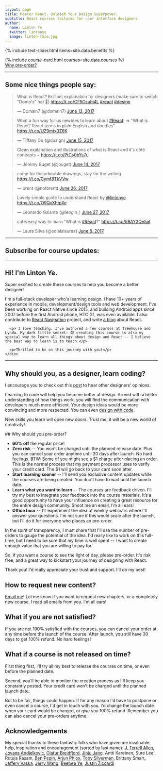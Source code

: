```yaml
---
layout: page
title: Master React. Unleash Your Design Superpower.
subtitle: React courses tailored for user interface designers
author:
  name: Linton Ye
  twitter: lintonye
  image: linton-face.jpg
---
```


{% include text-slider.html items=site.data.benefits %}

<!-- Course Cards -->

<div class="course-container">
  {% include course-card.html courses=site.data.courses %}
</div>

<div class="why-preorder">
  <a href="#why-preorder">Why pre-order?</a>
</div>

---

<div class="center">
  <h2>Some nice things people say:</h2>
</div>

<div class="tweets">
  <script async src="//platform.twitter.com/widgets.js" charset="utf-8"></script>

  <blockquote class="twitter-tweet" data-lang="en"><p lang="en" dir="ltr">What is React? Brilliant explanation for designers (make sure to switch &quot;Domo&#39;s&quot; hat 🤠) <a href="https://t.co/CF5Csuhi4L">https://t.co/CF5Csuhi4L</a> <a href="https://twitter.com/hashtag/react?src=hash">#react</a> <a href="https://twitter.com/hashtag/design?src=hash">#design</a></p>&mdash; Domain7 (@domain7) <a href="https://twitter.com/domain7/status/874286463772504064">June 12, 2017</a></blockquote>

  <blockquote class="twitter-tweet" data-lang="en"><p lang="en" dir="ltr">What a fun way for us newbies to learn about <a href="https://twitter.com/hashtag/React?src=hash">#React</a>! =&gt; &quot;What is React? React terms in plain English and doodles&quot; <a href="https://t.co/UZ9mtx3Z6K">https://t.co/UZ9mtx3Z6K</a></p>&mdash; Tiffany Du (@dusign) <a href="https://twitter.com/dusign/status/875430601322528780">June 15, 2017</a></blockquote>

  <blockquote class="twitter-tweet" data-lang="en"><p lang="fr" dir="ltr">Clean explanation and illustrations of what is React and it&#39;s côté concepts ~ <a href="https://t.co/PtCs0bYs7u">https://t.co/PtCs0bYs7u</a></p>&mdash; Jérémy Buget (@jbuget) <a href="https://twitter.com/jbuget/status/874880691863003138">June 14, 2017</a></blockquote>

  <blockquote class="twitter-tweet" data-lang="en"><p lang="en" dir="ltr">come for the adorable drawings, stay for the writing <a href="https://t.co/Cymf8TkVVw">https://t.co/Cymf8TkVVw</a></p>&mdash; brent (@notbrent) <a href="https://twitter.com/notbrent/status/879487035655860224">June 26, 2017</a></blockquote>

  <blockquote class="twitter-tweet" data-lang="en"><p lang="en" dir="ltr">Lovely simple guide to understand React by <a href="https://twitter.com/lintonye">@lintonye</a> <a href="https://t.co/O9QxXhtpXe">https://t.co/O9QxXhtpXe</a></p>&mdash; Leonardo Galante (@leogln_) <a href="https://twitter.com/leogln_/status/879718877390934017">June 27, 2017</a></blockquote>

  <blockquote class="twitter-tweet" data-lang="en"><p lang="en" dir="ltr">cute/easy way to learn &quot;What is <a href="https://twitter.com/hashtag/React?src=hash">#React</a>?&quot; <a href="https://t.co/5BAY3Oe5qI">https://t.co/5BAY3Oe5qI</a></p>&mdash; Laura Silva (@oolalalauraa) <a href="https://twitter.com/oolalalauraa/status/872888299517378560">June 8, 2017</a></blockquote>

</div>


---
<div class="center">
  <h2>Subscribe for course updates:</h2>
</div>
<script async id="_ck_209062" src="https://forms.convertkit.com/209062?v=6"></script>

---

<div class="profile-container">
  <div class="linton-photo"></div>
  <div class="content">
    <h2>Hi! I'm Linton Ye.</h2>
    <div>
      <p>Super excited to create these courses to help you become a better designer! </p>
      <p>I'm a full-stack developer who's learning design. I have 10+ years of experience in mobile, development/design tools and web development. I've been working on React Native since 2015, and building Android apps since 2007 before the first Android phone, HTC G1, was even available. I also contribute to <a href="https://github.com/react-community/react-navigation">React Navigation</a> project, and write <a href="http://reactnativediary.com">a blog</a> about React.</p>

      <p> I love teaching. I've authored a few courses at Treehouse and Lynda. My dark little secret: 😈 creating this course is also my special way to learn all things about design and React -- I believe the best way to learn is to teach.</p>

      <p>Thrilled to be on this journey with you!</p>
    </div>
  </div>
</div>

---

## Why should you, as a designer, learn coding?
I encourage you to check out this [post](/2017/05/09/react-for-designers-interviews) to hear other designers' opinions.

Learning to code will help you become better at design. Armed with a better understanding of how things work, you will find the communication with developers much more efficient. Your design ideas would be more convincing and more respected. You can even [design with code](https://blog.framer.com/what-if-a-designer-learns-code-59d790024c9e).

New skills you learn will open new doors. Trust me, it will be a new world of creativity!

<a name="why-preorder">
## Why should you pre-order?

- **60% off** the regular price!
- **Zero risk** -- You won't be charged until the planned release date. Plus you can cancel your order anytime until 30 days after launch. No hard feelings. BTW: Some of you might see a $1 charge after placing an order. This is the normal process that my payment processor uses to verify your credit card. The $1 will go back to your card soon after.
- **Start learning sooner** -- I'll send you exclusive content updates while the courses are being created. You don't have to wait until the launch date.
- **Learn what you want to learn** -- The courses are feedback driven. I'll try my best to integrate your feedback into the course materials. It’s a good opportunity to have your influence on creating a great resource for the entire design community. Shoot me an email, I’m all ears!
- **Office hour** -- I'll experiment the idea of weekly webinars where I'll answer your questions. I'm not sure if this would scale after the launch, but I'll do it for everyone who places an pre-order.

In the spirit of transparency, I must share that I'll use the number of pre-orders to gauge the potential of the idea. I'd really like to work on this full-time, but I need to be sure that my time is well spent -- I want to create enough value that you are willing to pay for.

So, if you want a course to see the light of day, please pre-order. It's risk free, and a great way to kickstart your journey of designing with React.

Thank you! I'd really appreciate your trust and support. I'll do my best!

## How to request new content?
[Email me](mailto:linton@jimulabs.com)! Let me know if you want to request new chapters, or a completely new course. I read all emails from you. I'm all ears!

## What if you are not satisfied?
If you are not 100% satisfied with the courses, you can cancel your order at any time before the launch of the course. After launch, you still have 30 days to get 100% refund. No hard feelings!

## What if a course is not released on time?
First thing first, I'll try all my best to release the courses on time, or even before the planned date.

Second, you'll be able to monitor the creation process as I'll keep you constantly posted. Your credit card won't be charged until the planned launch date.

But to be fair, things could happen. If for any reason I'd have to postpone or even cancel a course, I'd get in touch with you. I'd change the launch date when your card would be charged, or give you 100% refund. Remember you can also cancel your pre-orders anytime.

## Acknowledgements
My special thanks to these fantastic folks who have given me invaluable help, inspiration and encouragement (sorted by last name): [J. Terrell Allen](https://dribbble.com/JTerrellAllen), [Jovana Andjelkovic](https://dribbble.com/casualmess), [Olafur Breidfjord](http://olafurbreidfjord.com/), [Jinju Jang](http://medium.com/@arle13), Antti Kareinen, Sure Lee
, Rutuja Rasam, [Ben Pepin](http://www.benpepin.com/), [Arjun Phlox](https://twitter.com/arjunphlox), [Toby Silverman](http://design.tobysilverman.com/), Brittany Smart, [Jeffery Vaska](http://vaska.com/), [Jerry Wang](https://medium.com/@jerrywang), [Beebee Ye](https://beebeeye.github.io/), [Justin Ziccardi](https://twitter.com/cycleshq)
